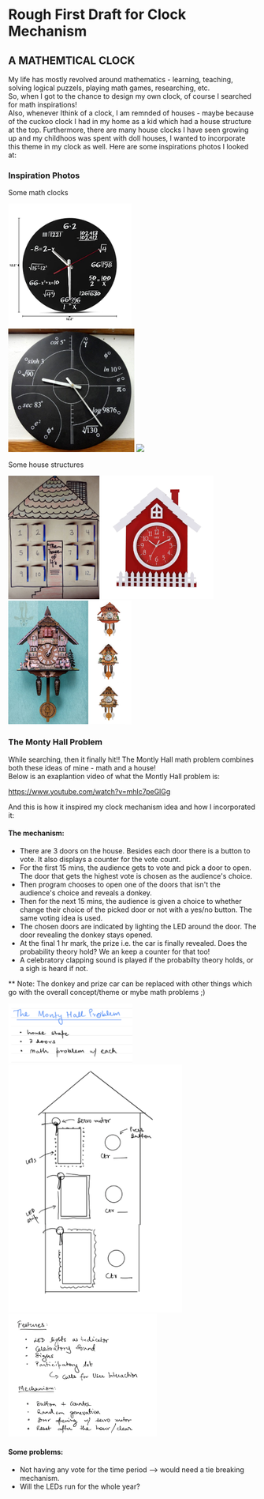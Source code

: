 # Rough First Draft for Clock Mechanism
<h2> A MATHEMTICAL CLOCK </h2>

My life has mostly revolved around mathematics - learning, teaching, solving logical puzzels, playing math games, researching, etc. 
<br>So, when I got to the chance to design my own clock, of course I searched for math inspirations!
<br>Also, whenever Ithink of a clock, I am remnded of houses - maybe because of the cuckoo clock I had in my home as a kid which had a house structure at the top. Furthermore, there are many house clocks I have seen growing up and my childhoos was spent with doll houses, I wanted to incorporate this theme in my clock as well. Here are some inspirations photos I looked at:

<h3>Inspiration Photos</h3>

<p>Some math clocks</p>
<div display=inline-flex>
<img src="1.jpg" height="250">
<!-- <img src="2.jpg" height="250"> -->
<img src="3.jpg" height="250">
<img src="4.jpg" height="250">
</div>

<p>Some house structures</p>
<div display=inline-flex>
<img src="5.jpg" height="250">
<img src="8.jpg" height="250">
<img src="7.jpeg" height="250">
<!-- <img src="8.jpg" height="250"> -->
</div>

<h3>The Monty Hall Problem</h3>

<p>
While searching, then it finally hit!! The Montly Hall math problem combines both these ideas of mine - math and a house!
<br>Below is an exaplantion video of what the Montly Hall problem is:

https://www.youtube.com/watch?v=mhlc7peGlGg

</p>

<p>
And this is how it inspired my clock mechanism idea and how I incorporated it:
<br>

<h4>The mechanism:</h4>

<ul>
	<li>There are 3 doors on the house. Besides each door there is a button to vote. It also displays a counter for the vote count.
	<li>For the first 15 mins, the audience gets to vote and pick a door to open. The door that gets the highest vote is chosen as the audience's choice.
	<li>Then program chooses to open one of the doors that isn't the audience's choice and reveals a donkey.
	<li>Then for the next 15 mins, the audience is given a choice to whether change their choice of the picked door or not with a yes/no button. The same voting idea is used.
	<li>The chosen doors are indicated by lighting the LED around the door. The door revealing the donkey stays opened.
	<li>At the final 1 hr mark, the prize i.e. the car is finally revealed. Does the probability theory hold? We an keep a counter for that too!
	<li>A celebratory clapping sound is played if the probabilty theory holds, or a sigh is heard if not.
</ul>

** Note: The donkey and prize car can be replaced with other things which go with the overall concept/theme or mybe math problems ;)
</p>

<!-- <br> -->

<!-- <div display=inline-flex> -->
<img src="9.png" width="50%">
<img src="10.png" width="70%">
<img src="11.png" width="60%">
<!-- <img src="8.jpg" height="250"> -->
<!-- </div> -->

<!-- <br> -->

<p>
<h4>Some problems:</h4>

<ul>
	<li>Not having any vote for the time period --> would need a tie breaking mechanism.
	<li>Will the LEDs run for the whole year?
</ul>

</p>

